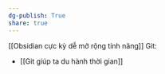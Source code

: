 ```yaml
---
dg-publish: True
share: true
---
```

[[Obsidian cực kỳ dễ mở rộng tính năng]]
 Git:
 - [[Git giúp ta du hành thời gian]]
